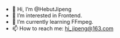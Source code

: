 - 👋 Hi, I’m @HebutJipeng
- 👀 I’m interested in Frontend.
- 🌱 I’m currently learning FFmpeg.
- 📫 How to reach me: hi_jipeng@163.com

<!---
HebutJipeng/HebutJipeng is a ✨ special ✨ repository because its `README.md` (this file) appears on your GitHub profile.
You can click the Preview link to take a look at your changes.
--->
